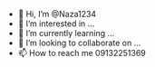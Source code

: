 - 👋 Hi, I’m @Naza1234
- 👀 I’m interested in ...
- 🌱 I’m currently learning ...
- 💞️ I’m looking to collaborate on ...
- 📫 How to reach me  09132251369

<!---
Naza1234/Naza1234 is a ✨ special ✨ repository because its `README.md` (this file) appears on your GitHub profile.
You can click the Preview link to take a look at your changes.
--->
